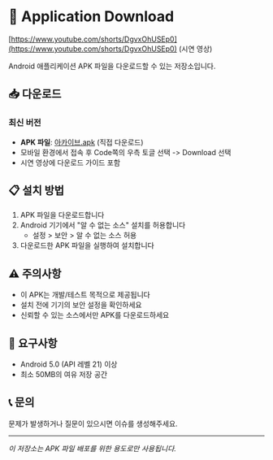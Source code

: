 # 📱 Application Download

[https://www.youtube.com/shorts/DgvxOhUSEp0](https://www.youtube.com/shorts/DgvxOhUSEp0) (시연 영상)

Android 애플리케이션 APK 파일을 다운로드할 수 있는 저장소입니다.

## 📥 다운로드

### 최신 버전
- **APK 파일**: [아카이브.apk](./아카이브.apk) (직접 다운로드)
- 모바일 환경에서 접속 후 Code쪽의 우측 토글 선택 -> Download 선택
- 시연 영상에 다운로드 가이드 포함

## 📋 설치 방법

1. APK 파일을 다운로드합니다
2. Android 기기에서 "알 수 없는 소스" 설치를 허용합니다
   - 설정 > 보안 > 알 수 없는 소스 허용
3. 다운로드한 APK 파일을 실행하여 설치합니다

## ⚠️ 주의사항

- 이 APK는 개발/테스트 목적으로 제공됩니다
- 설치 전에 기기의 보안 설정을 확인하세요
- 신뢰할 수 있는 소스에서만 APK를 다운로드하세요

## 🔧 요구사항

- Android 5.0 (API 레벨 21) 이상
- 최소 50MB의 여유 저장 공간

## 📞 문의

문제가 발생하거나 질문이 있으시면 이슈를 생성해주세요.

---
*이 저장소는 APK 파일 배포를 위한 용도로만 사용됩니다.*
